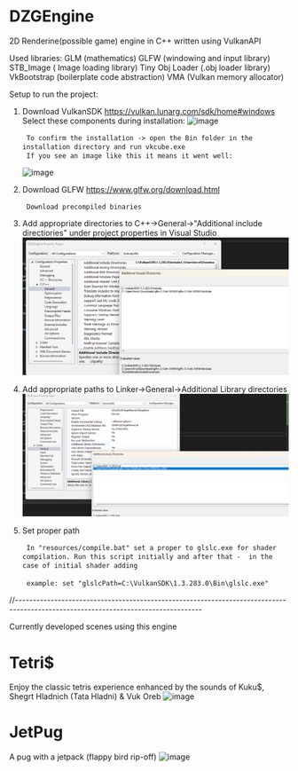 # DZGEngine
2D Renderine(possible game) engine in C++ written using VulkanAPI

Used libraries:
    GLM (mathematics)
    GLFW (windowing and input library)
    STB_Image ( Image loading library)
    Tiny Obj Loader (.obj loader library)
    VkBootstrap (boilerplate code abstraction)
    VMA (Vulkan memory allocator)

Setup to run the project:

1) Download VulkanSDK https://vulkan.lunarg.com/sdk/home#windows
Select these components during installation:
    ![image](https://github.com/zemi-taj-fromaz/DZGEngine/assets/99961022/433e455f-aa3c-4731-899d-607608e973b4)

        To confirm the installation -> open the Bin folder in the installation directory and run vkcube.exe
        If you see an image like this it means it went well:
    ![image](https://github.com/zemi-taj-fromaz/DZGEngine/assets/99961022/715b30e3-2b17-41a5-b0b9-a9e68ad9abfb)

    
2) Download GLFW https://www.glfw.org/download.html

        Download precompiled binaries

3) Add appropriate directories to C++->General->"Additional include directiories" under project properties in Visual Studio
        ![alt text](image-2.png)

4) Add appropriate paths to Linker->General->Additional Library directories
        ![alt text](image-3.png)

5) Set proper path
        
        In "resources/compile.bat" set a proper to glslc.exe for shader compilation. Run this script initially and after that -  in the case of initial shader adding

        example: set "glslcPath=C:\VulkanSDK\1.3.283.0\Bin\glslc.exe"

//----------------------------------------------------------------------------------------------------------------------------------

Currently developed scenes using this engine

# Tetri$

Enjoy the classic tetris experience enhanced by the sounds of Kuku$, Shegrt Hladnich (Tata Hladni) & Vuk Oreb
![image](https://github.com/zemi-taj-fromaz/DZGEngine/assets/99961022/88b69327-32a5-4540-8e63-d54dc31a9753)

# JetPug

A pug with a jetpack (flappy bird rip-off)
![image](https://github.com/zemi-taj-fromaz/DZGEngine/assets/99961022/e93c6b06-abe3-4b74-bc19-8303243d8aab)



